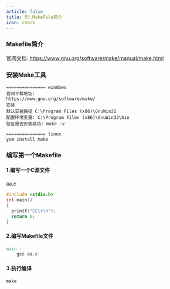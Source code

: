 ```yaml
---
article: false
title: 03.MakeFile简介
icon: check
---
```


### Makefile简介
官网文档: https://www.gnu.org/software/make/manual/make.html

### 安装Make工具
```text
=============== windows 
官网下载地址:
https://www.gnu.org/software/make/
安装
默认安装路径 C:\Program Files (x86)\GnuWin32
配置环境变量: C:\Program Files (x86)\GnuWin32\bin
验证是否安装成功: make -v

=============== linux
yum install make
```

### 编写第一个Makefile
#### 1.编写一个C源文件
aa.c
```C
#include <stdio.h>
int main()
{
  printf("CC\r\n");
  return 0;
}
```
#### 2.编写Makefile文件

```Makefile
main :
	gcc aa.c
```
#### 3.执行编译
```shell
make
```







